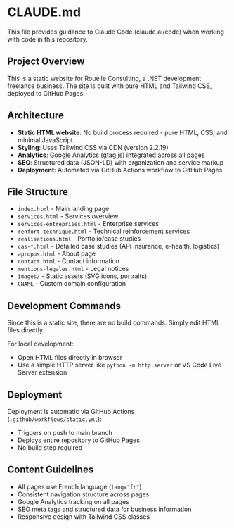 # CLAUDE.md

This file provides guidance to Claude Code (claude.ai/code) when working with code in this repository.

## Project Overview

This is a static website for Rouelle Consulting, a .NET development freelance business. The site is built with pure HTML and Tailwind CSS, deployed to GitHub Pages.

## Architecture

- **Static HTML website**: No build process required - pure HTML, CSS, and minimal JavaScript
- **Styling**: Uses Tailwind CSS via CDN (version 2.2.19)
- **Analytics**: Google Analytics (gtag.js) integrated across all pages
- **SEO**: Structured data (JSON-LD) with organization and service markup
- **Deployment**: Automated via GitHub Actions workflow to GitHub Pages

## File Structure

- `index.html` - Main landing page
- `services.html` - Services overview
- `services-entreprises.html` - Enterprise services
- `renfort-technique.html` - Technical reinforcement services
- `realisations.html` - Portfolio/case studies
- `cas-*.html` - Detailed case studies (API insurance, e-health, logistics)
- `apropos.html` - About page
- `contact.html` - Contact information
- `mentions-legales.html` - Legal notices
- `images/` - Static assets (SVG icons, portraits)
- `CNAME` - Custom domain configuration

## Development Commands

Since this is a static site, there are no build commands. Simply edit HTML files directly.

For local development:
- Open HTML files directly in browser
- Use a simple HTTP server like `python -m http.server` or VS Code Live Server extension

## Deployment

Deployment is automatic via GitHub Actions (`.github/workflows/static.yml`):
- Triggers on push to main branch
- Deploys entire repository to GitHub Pages
- No build step required

## Content Guidelines

- All pages use French language (`lang="fr"`)
- Consistent navigation structure across pages
- Google Analytics tracking on all pages
- SEO meta tags and structured data for business information
- Responsive design with Tailwind CSS classes